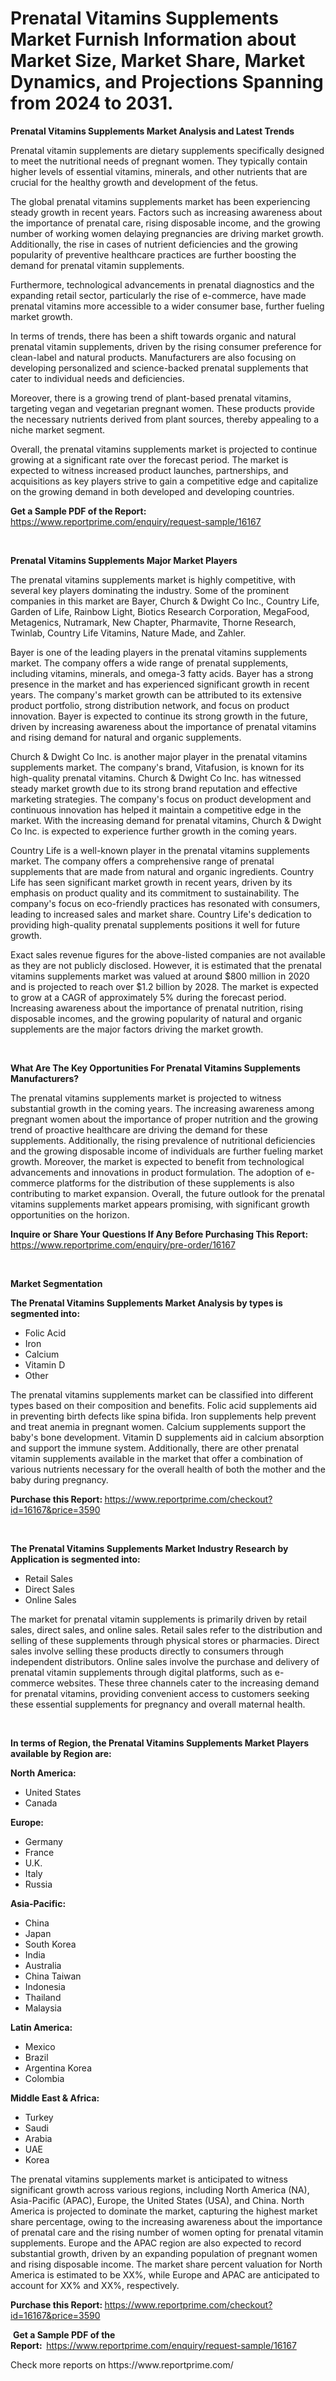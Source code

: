 <p><h1>Prenatal Vitamins Supplements Market Furnish Information about Market Size, Market Share, Market Dynamics, and Projections Spanning from 2024 to 2031.</h1></p><p><strong>Prenatal Vitamins Supplements Market Analysis and Latest Trends</strong></p>
<p><p>Prenatal vitamin supplements are dietary supplements specifically designed to meet the nutritional needs of pregnant women. They typically contain higher levels of essential vitamins, minerals, and other nutrients that are crucial for the healthy growth and development of the fetus.</p><p>The global prenatal vitamins supplements market has been experiencing steady growth in recent years. Factors such as increasing awareness about the importance of prenatal care, rising disposable income, and the growing number of working women delaying pregnancies are driving market growth. Additionally, the rise in cases of nutrient deficiencies and the growing popularity of preventive healthcare practices are further boosting the demand for prenatal vitamin supplements.</p><p>Furthermore, technological advancements in prenatal diagnostics and the expanding retail sector, particularly the rise of e-commerce, have made prenatal vitamins more accessible to a wider consumer base, further fueling market growth.</p><p>In terms of trends, there has been a shift towards organic and natural prenatal vitamin supplements, driven by the rising consumer preference for clean-label and natural products. Manufacturers are also focusing on developing personalized and science-backed prenatal supplements that cater to individual needs and deficiencies.</p><p>Moreover, there is a growing trend of plant-based prenatal vitamins, targeting vegan and vegetarian pregnant women. These products provide the necessary nutrients derived from plant sources, thereby appealing to a niche market segment.</p><p>Overall, the prenatal vitamins supplements market is projected to continue growing at a significant rate over the forecast period. The market is expected to witness increased product launches, partnerships, and acquisitions as key players strive to gain a competitive edge and capitalize on the growing demand in both developed and developing countries.</p></p>
<p><strong>Get a Sample PDF of the Report:&nbsp;</strong> <a href="https://www.reportprime.com/enquiry/request-sample/16167">https://www.reportprime.com/enquiry/request-sample/16167</a></p>
<p>&nbsp;</p>
<p><strong>Prenatal Vitamins Supplements Major Market Players</strong></p>
<p><p>The prenatal vitamins supplements market is highly competitive, with several key players dominating the industry. Some of the prominent companies in this market are Bayer, Church & Dwight Co Inc., Country Life, Garden of Life, Rainbow Light, Biotics Research Corporation, MegaFood, Metagenics, Nutramark, New Chapter, Pharmavite, Thorne Research, Twinlab, Country Life Vitamins, Nature Made, and Zahler.</p><p>Bayer is one of the leading players in the prenatal vitamins supplements market. The company offers a wide range of prenatal supplements, including vitamins, minerals, and omega-3 fatty acids. Bayer has a strong presence in the market and has experienced significant growth in recent years. The company's market growth can be attributed to its extensive product portfolio, strong distribution network, and focus on product innovation. Bayer is expected to continue its strong growth in the future, driven by increasing awareness about the importance of prenatal vitamins and rising demand for natural and organic supplements.</p><p>Church & Dwight Co Inc. is another major player in the prenatal vitamins supplements market. The company's brand, Vitafusion, is known for its high-quality prenatal vitamins. Church & Dwight Co Inc. has witnessed steady market growth due to its strong brand reputation and effective marketing strategies. The company's focus on product development and continuous innovation has helped it maintain a competitive edge in the market. With the increasing demand for prenatal vitamins, Church & Dwight Co Inc. is expected to experience further growth in the coming years.</p><p>Country Life is a well-known player in the prenatal vitamins supplements market. The company offers a comprehensive range of prenatal supplements that are made from natural and organic ingredients. Country Life has seen significant market growth in recent years, driven by its emphasis on product quality and its commitment to sustainability. The company's focus on eco-friendly practices has resonated with consumers, leading to increased sales and market share. Country Life's dedication to providing high-quality prenatal supplements positions it well for future growth.</p><p>Exact sales revenue figures for the above-listed companies are not available as they are not publicly disclosed. However, it is estimated that the prenatal vitamins supplements market was valued at around $800 million in 2020 and is projected to reach over $1.2 billion by 2028. The market is expected to grow at a CAGR of approximately 5% during the forecast period. Increasing awareness about the importance of prenatal nutrition, rising disposable incomes, and the growing popularity of natural and organic supplements are the major factors driving the market growth.</p></p>
<p>&nbsp;</p>
<p><strong>What Are The Key Opportunities For Prenatal Vitamins Supplements Manufacturers?</strong></p>
<p><p>The prenatal vitamins supplements market is projected to witness substantial growth in the coming years. The increasing awareness among pregnant women about the importance of proper nutrition and the growing trend of proactive healthcare are driving the demand for these supplements. Additionally, the rising prevalence of nutritional deficiencies and the growing disposable income of individuals are further fueling market growth. Moreover, the market is expected to benefit from technological advancements and innovations in product formulation. The adoption of e-commerce platforms for the distribution of these supplements is also contributing to market expansion. Overall, the future outlook for the prenatal vitamins supplements market appears promising, with significant growth opportunities on the horizon.</p></p>
<p><strong>Inquire or Share Your Questions If Any Before Purchasing This Report:</strong> <a href="https://www.reportprime.com/enquiry/pre-order/16167">https://www.reportprime.com/enquiry/pre-order/16167</a></p>
<p>&nbsp;</p>
<p><strong>Market Segmentation</strong></p>
<p><strong>The Prenatal Vitamins Supplements Market Analysis by types is segmented into:</strong></p>
<p><ul><li>Folic Acid</li><li>Iron</li><li>Calcium</li><li>Vitamin D</li><li>Other</li></ul></p>
<p><p>The prenatal vitamins supplements market can be classified into different types based on their composition and benefits. Folic acid supplements aid in preventing birth defects like spina bifida. Iron supplements help prevent and treat anemia in pregnant women. Calcium supplements support the baby's bone development. Vitamin D supplements aid in calcium absorption and support the immune system. Additionally, there are other prenatal vitamin supplements available in the market that offer a combination of various nutrients necessary for the overall health of both the mother and the baby during pregnancy.</p></p>
<p><strong>Purchase this Report:&nbsp;</strong><a href="https://www.reportprime.com/checkout?id=16167&price=3590">https://www.reportprime.com/checkout?id=16167&price=3590</a></p>
<p>&nbsp;</p>
<p><strong>The Prenatal Vitamins Supplements Market Industry Research by Application is segmented into:</strong></p>
<p><ul><li>Retail Sales</li><li>Direct Sales</li><li>Online Sales</li></ul></p>
<p><p>The market for prenatal vitamin supplements is primarily driven by retail sales, direct sales, and online sales. Retail sales refer to the distribution and selling of these supplements through physical stores or pharmacies. Direct sales involve selling these products directly to consumers through independent distributors. Online sales involve the purchase and delivery of prenatal vitamin supplements through digital platforms, such as e-commerce websites. These three channels cater to the increasing demand for prenatal vitamins, providing convenient access to customers seeking these essential supplements for pregnancy and overall maternal health.</p></p>
<p>&nbsp;</p>
<p><strong>In terms of Region, the Prenatal Vitamins Supplements Market Players available by Region are:</strong></p>
<p>
    <p> <strong> North America: </strong>
        <ul>
            <li>United States</li>
            <li>Canada</li>
        </ul>
        </p> 
    <p> <strong> Europe: </strong>
        <ul>
            <li>Germany</li>
            <li>France</li>
            <li>U.K.</li>
            <li>Italy</li>
            <li>Russia</li>
        </ul>
        </p> 
    <p> <strong> Asia-Pacific: </strong>
        <ul>
            <li>China</li>
            <li>Japan</li>
            <li>South Korea</li>
            <li>India</li>
            <li>Australia</li>
            <li>China Taiwan</li>
            <li>Indonesia</li>
            <li>Thailand</li>
            <li>Malaysia</li>
        </ul>
        </p> 
    <p> <strong> Latin America: </strong>
        <ul>
            <li>Mexico</li>
            <li>Brazil</li>
            <li>Argentina Korea</li>
            <li>Colombia</li>
        </ul>
        </p> 
    <p> <strong> Middle East & Africa: </strong>
        <ul>
            <li>Turkey</li>
            <li>Saudi</li>
            <li>Arabia</li>
            <li>UAE</li>
            <li>Korea</li>
        </ul>
    </p>
    </p>
<p><p>The prenatal vitamins supplements market is anticipated to witness significant growth across various regions, including North America (NA), Asia-Pacific (APAC), Europe, the United States (USA), and China. North America is projected to dominate the market, capturing the highest market share percentage, owing to the increasing awareness about the importance of prenatal care and the rising number of women opting for prenatal vitamin supplements. Europe and the APAC region are also expected to record substantial growth, driven by an expanding population of pregnant women and rising disposable income. The market share percent valuation for North America is estimated to be XX%, while Europe and APAC are anticipated to account for XX% and XX%, respectively.</p></p>
<p><strong>Purchase this Report: </strong><a href="https://www.reportprime.com/checkout?id=16167&price=3590">https://www.reportprime.com/checkout?id=16167&price=3590</a></p>
<p>&nbsp;<strong>Get a Sample PDF of the Report:&nbsp;&nbsp;</strong><a href="https://www.reportprime.com/enquiry/request-sample/16167">https://www.reportprime.com/enquiry/request-sample/16167</a></p>
<p><strong></strong></p>
<p>Check more reports on https://www.reportprime.com/</p>